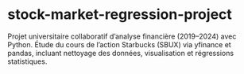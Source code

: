 # stock-market-regression-project
Projet universitaire collaboratif d’analyse financière (2019–2024) avec Python. Étude du cours de l’action Starbucks (SBUX) via yfinance et pandas, incluant nettoyage des données, visualisation et régressions statistiques.
